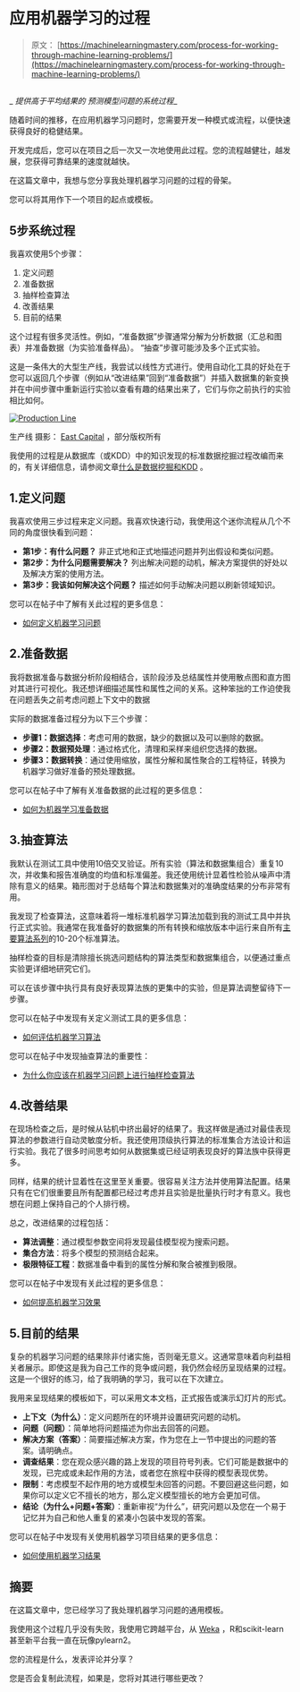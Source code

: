 # 应用机器学习的过程

> 原文： [https://machinelearningmastery.com/process-for-working-through-machine-learning-problems/](https://machinelearningmastery.com/process-for-working-through-machine-learning-problems/)

## 
_
_提供高于平均结果的_
_预测模型问题的系统过程__

随着时间的推移，在应用机器学习问题时，您需要开发一种模式或流程，以便快速获得良好的稳健结果。

开发完成后，您可以在项目之后一次又一次地使用此过程。您的流程越健壮，越发展，您获得可靠结果的速度就越快。

在这篇文章中，我想与您分享我处理机器学习问题的过程的骨架。

您可以将其用作下一个项目的起点或模板。

## 5步系统过程

我喜欢使用5个步骤：

1.  定义问题
2.  准备数据
3.  抽样检查算法
4.  改善结果
5.  目前的结果

这个过程有很多灵活性。例如，“准备数据”步骤通常分解为分析数据（汇总和图表）并准备数据（为实验准备样品）。 “抽查”步骤可能涉及多个正式实验。

这是一条伟大的大型生产线，我尝试以线性方式进行。使用自动化工具的好处在于您可以返回几个步骤（例如从“改进结果”回到“准备数据”）并插入数据集的新变换并在中间步骤中重新运行实验以查看有趣的结果出来了，它们与你之前执行的实验相比如何。

[![Production Line](img/bbbe602095664e39a3e2ce489b0521d0.jpg)](https://3qeqpr26caki16dnhd19sv6by6v-wpengine.netdna-ssl.com/wp-content/uploads/2014/02/production-line.jpg)

生产线
摄影： [East Capital](http://www.flickr.com/photos/eastcapital/4554220770/sizes/o/) ，部分版权所有

我使用的过程是从数据库（或KDD）中的知识发现的标准数据挖掘过程改编而来的，有关详细信息，请参阅文章[什么是数据挖掘和KDD](http://machinelearningmastery.com/what-is-data-mining-and-kdd/ "What is Data Mining and KDD") 。

## 1.定义问题

我喜欢使用三步过程来定义问题。我喜欢快速行动，我使用这个迷你流程从几个不同的角度很快看到问题：

*   **第1步：有什么问题？** 非正式地和正式地描述问题并列出假设和类似问题。
*   **第2步：为什么问题需要解决？** 列出解决问题的动机，解决方案提供的好处以及解决方案的使用方法。
*   **第3步：我该如何解决这个问题？** 描述如何手动解决问题以刷新领域知识。

您可以在帖子中了解有关此过程的更多信息：

*   [如何定义机器学习问题](http://machinelearningmastery.com/how-to-define-your-machine-learning-problem/ "How to Define Your Machine Learning Problem")

## 2.准备数据

我将数据准备与数据分析阶段相结合，该阶段涉及总结属性并使用散点图和直方图对其进行可视化。我还想详细描述属性和属性之间的关系。这种笨拙的工作迫使我在问题丢失之前考虑问题上下文中的数据

实际的数据准备过程分为以下三个步骤：

*   **步骤1：数据选择**：考虑可用的数据，缺少的数据以及可以删除的数据。
*   **步骤2：数据预处理**：通过格式化，清理和采样来组织您选择的数据。
*   **步骤3：数据转换**：通过使用缩放，属性分解和属性聚合的工程特征，转换为机器学习做好准备的预处理数据。

您可以在帖子中了解有关准备数据的此过程的更多信息：

*   [如何为机器学习准备数据](http://machinelearningmastery.com/how-to-prepare-data-for-machine-learning/ "How to Prepare Data For Machine Learning")

## 3.抽查算法

我默认在测试工具中使用10倍交叉验证。所有实验（算法和数据集组合）重复10次，并收集和报告准确度的均值和标准偏差。我还使用统计显着性检验从噪声中清除有意义的结果。箱形图对于总结每个算法和数据集对的准确度结果的分布非常有用。

我发现了检查算法，这意味着将一堆标准机器学习算法加载到我的测试工具中并执行正式实验。我通常在我准备好的数据集的所有转换和缩放版本中运行来自所有[主要算法系列](http://machinelearningmastery.com/a-tour-of-machine-learning-algorithms/ "A Tour of Machine Learning Algorithms")的10-20个标准算法。

抽样检查的目标是清除擅长挑选问题结构的算法类型和数据集组合，以便通过重点实验更详细地研究它们。

可以在该步骤中执行具有良好表现算法族的更集中的实验，但是算法调整留待下一步骤。

您可以在帖子中发现有关定义测试工具的更多信息：

*   [如何评估机器学习算法](http://machinelearningmastery.com/how-to-evaluate-machine-learning-algorithms/ "How to Evaluate Machine Learning Algorithms")

您可以在帖子中发现抽查算法的重要性：

*   [为什么你应该在机器学习问题上进行抽样检查算法](http://machinelearningmastery.com/why-you-should-be-spot-checking-algorithms-on-your-machine-learning-problems/ "Why you should be Spot-Checking Algorithms on your Machine Learning Problems")

## 4.改善结果

在现场检查之后，是时候从钻机中挤出最好的结果了。我这样做是通过对最佳表现算法的参数进行自动灵敏度分析。我还使用顶级执行算法的标准集合方法设计和运行实验。我花了很多时间思考如何从数据集或已经证明表现良好的算法族中获得更多。

同样，结果的统计显着性在这里至关重要。很容易关注方法并使用算法配置。结果只有在它们很重要且所有配置都已经过考虑并且实验是批量执行时才有意义。我也想在问题上保持自己的个人排行榜。

总之，改进结果的过程包括：

*   **算法调整**：通过模型参数空间将发现最佳模型视为搜索问题。
*   **集合方法**：将多个模型的预测结合起来。
*   **极限特征工程**：数据准备中看到的属性分解和聚合被推到极限。

您可以在帖子中发现有关此过程的更多信息：

*   [如何提高机器学习效果](http://machinelearningmastery.com/how-to-improve-machine-learning-results/ "How to Improve Machine Learning Results")

## 5.目前的结果

复杂的机器学习问题的结果除非付诸实施，否则毫无意义。这通常意味着向利益相关者展示。即使这是我为自己工作的竞争或问题，我仍然会经历呈现结果的过程。这是一个很好的练习，给了我明确的学习，我可以在下次建立。

我用来呈现结果的模板如下，可以采用文本文档，正式报告或演示幻灯片的形式。

*   **上下文（为什么）**：定义问题所在的环境并设置研究问题的动机。
*   **问题（问题）**：简单地将问题描述为你出去回答的问题。
*   **解决方案（答案）**：简要描述解决方案，作为您在上一节中提出的问题的答案。请明确点。
*   **调查结果**：您在观众感兴趣的路上发现的项目符号列表。它们可能是数据中的发现，已完成或未起作用的方法，或者您在旅程中获得的模型表现优势。
*   **限制**：考虑模型不起作用的地方或模型未回答的问题。不要回避这些问题，如果你可以定义它不擅长的地方，那么定义模型擅长的地方会更加可信。
*   **结论（为什么+问题+答案）**：重新审视“为什么”，研究问题以及您在一个易于记忆并为自己和他人重复的紧凑小包装中发现的答案。

您可以在帖子中发现有关使用机器学习项目结果的更多信息：

*   [如何使用机器学习结果](http://machinelearningmastery.com/how-to-use-machine-learning-results/ "How to Use Machine Learning Results")

## 摘要

在这篇文章中，您已经学习了我处理机器学习问题的通用模板。

我使用这个过程几乎没有失败，我使用它跨越平台，从 [Weka](http://machinelearningmastery.com/what-is-the-weka-machine-learning-workbench/ "What is the Weka Machine Learning Workbench") ，R和scikit-learn甚至新平台我一直在玩像pylearn2。

您的流程是什么，发表评论并分享？

您是否会复制此流程，如果是，您将对其进行哪些更改？